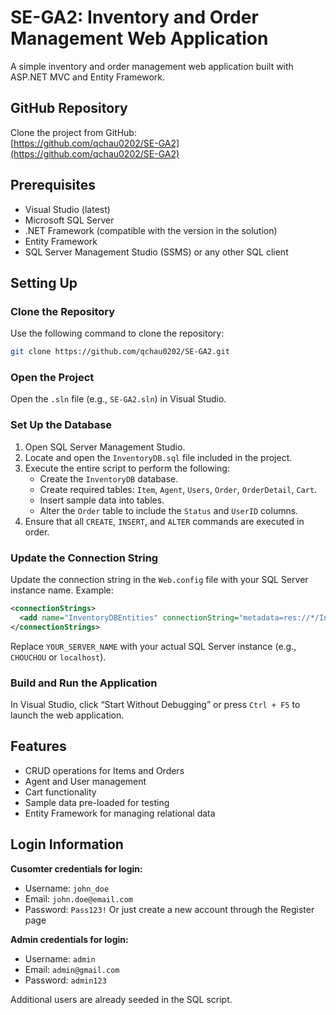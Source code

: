 # SE-GA2: Inventory and Order Management Web Application

A simple inventory and order management web application built with ASP.NET MVC and Entity Framework.

## GitHub Repository
Clone the project from GitHub:  
[https://github.com/qchau0202/SE-GA2](https://github.com/qchau0202/SE-GA2)

## Prerequisites
- Visual Studio (latest)
- Microsoft SQL Server
- .NET Framework (compatible with the version in the solution)
- Entity Framework
- SQL Server Management Studio (SSMS) or any other SQL client

## Setting Up

### Clone the Repository
Use the following command to clone the repository:  
```bash
git clone https://github.com/qchau0202/SE-GA2.git
```

### Open the Project
Open the `.sln` file (e.g., `SE-GA2.sln`) in Visual Studio.

### Set Up the Database
1. Open SQL Server Management Studio.
2. Locate and open the `InventoryDB.sql` file included in the project.
3. Execute the entire script to perform the following:
   - Create the `InventoryDB` database.
   - Create required tables: `Item`, `Agent`, `Users`, `Order`, `OrderDetail`, `Cart`.
   - Insert sample data into tables.
   - Alter the `Order` table to include the `Status` and `UserID` columns.
4. Ensure that all `CREATE`, `INSERT`, and `ALTER` commands are executed in order.

### Update the Connection String
Update the connection string in the `Web.config` file with your SQL Server instance name. Example:  
```xml
<connectionStrings>
  <add name="InventoryDBEntities" connectionString="metadata=res://*/InventoryModel.csdl|res://*/InventoryModel.ssdl|res://*/InventoryModel.msl;provider=System.Data.SqlClient;provider connection string=&quot;data source=YOUR_SERVER_NAME;initial catalog=InventoryDB;integrated security=True;trustservercertificate=True;MultipleActiveResultSets=True;App=EntityFramework&quot;" providerName="System.Data.EntityClient" />
</connectionStrings>
```
Replace `YOUR_SERVER_NAME` with your actual SQL Server instance (e.g., `CHOUCHOU` or `localhost`).

### Build and Run the Application
In Visual Studio, click “Start Without Debugging” or press `Ctrl + F5` to launch the web application.

## Features
- CRUD operations for Items and Orders
- Agent and User management
- Cart functionality
- Sample data pre-loaded for testing
- Entity Framework for managing relational data

## Login Information
**Cusomter credentials for login:**  
- Username: `john_doe`  
- Email: `john.doe@email.com`
- Password: `Pass123!`
Or just create a new account through the Register page

**Admin credentials for login:**  
- Username: `admin`  
- Email: `admin@gmail.com`
- Password: `admin123`

Additional users are already seeded in the SQL script.
